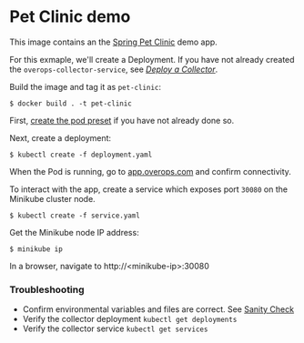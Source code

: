 # Pet Clinic demo
This image contains an the [Spring Pet Clinic](https://github.com/spring-projects/spring-petclinic) demo app.

For this exmaple, we'll create a Deployment. If you have not already created the `overops-collector-service`, see *[Deploy a Collector](../../collector)*.

Build the image and tag it as `pet-clinic`:

```console
$ docker build . -t pet-clinic
```

First, [create the pod preset](../../agent) if you have not already done so.

Next, create a deployment:

```console
$ kubectl create -f deployment.yaml
```

When the Pod is running, go to [app.overops.com](https://app.overops.com/) and confirm connectivity.

To interact with the app, create a service which exposes port `30080` on the Minikube cluster node.

```console
$ kubectl create -f service.yaml
```

Get the Minikube node IP address:

```console
$ minikube ip
```

In a browser, navigate to http://\<minikube-ip\>:30080

### Troubleshooting
- Confirm environmental variables and files are correct. See [Sanity Check](../../agent/#sanity-check)
- Verify the collector deployment `kubectl get deployments`
- Verify the collector service `kubectl get services`

